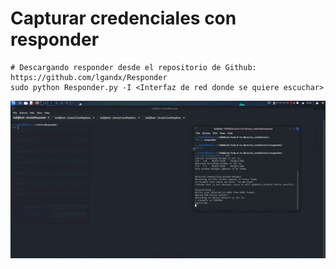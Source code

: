 # Capturar credenciales con responder

```
# Descargando responder desde el repositorio de Github: https://github.com/lgandx/Responder
sudo python Responder.py -I <Interfaz de red donde se quiere escuchar>
```

![Alt text](https://github.com/jor6PS/ad-from-0-to-Hero/blob/master/no_credentials/responder/vid.gif?raw=true "Responder")

